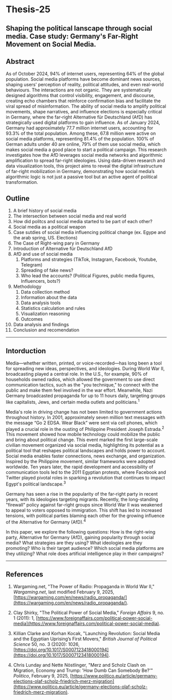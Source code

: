 # Thesis-25

## Shaping the political lanscape through social media. Case study: Germany's Far-Right Movement on Social Media. 

## Abstract
As of October 2024, 94% of internet users, representing 64% of the global population. Social media platforms have become dominant news sources, shaping users' perception of reality, political attitudes, and even real-world behaviours. The interactions are not organic. They are systematically designed algorithms that control visibility, engagement, and discourse, creating echo chambers that reinforce confirmation bias and facilitate the viral spread of misinformation. The ability of social media to amplify political movements, shape narratives, and influence elections is especially critical in Germany, where the far-right Alternative für Deutschland (AfD) has strategically used digital platforms to gain influence. As of January 2024, Germany had approximately 77.7 million internet users, accounting for 93.3% of the total population. Among these, 67.8 million were active on social media platforms, representing 81.4% of the population. 100% of German adults under 40 are online, 79% of them use social media, which makes social media a good place to start a political campaign. This research investigates how the AfD leverages social media networks and algorithmic amplification to spread far-right ideologies. Using data-driven research and data visualization tools, this project aims to reveal the digital infrastructure of far-right mobilization in Germany, demonstrating how social media’s algorithmic logic is not just a passive tool but an active agent of political transformation.


## Outline
1. A brief history of social media
2. The intersection between social media and real world
3. How did politcs and social media started to be part of each other?
4. Social media as a political weapon
5. Case sutdies of social media influencing political change (ex. Egype and the arab spring, US. Elections)
6. The Case of Right-wing pary in Germany
7. Introduction of Alternative für Deutschland AfD
8. AfD and use of social media
   1. Platforms and strategies (TikTok, Instagram, Facebook, Youtube, Telegram)
   2. Spreading of fake news?
   3. Who lead the accounts? (Political Figures, public media figures, Influencers, bots?)
9. Methodology
   1. Data collection method
   2. Information about the data
   3. Data analysis tools 
   4. Statistics calculation and rules
   5. Visualization reasoning
   6. Outcomes
10. Data analysis and findings
11. Conclusion and recomendation 
---

## Intorduction 
Media—whether written, printed, or voice-recorded—has long been a tool for spreading new ideas, perspectives, and ideologies. During World War II, broadcasting played a central role. In the U.S., for example, 90% of households owned radios, which allowed the government to use direct communication tactics, such as the "you technique," to connect with the public and make them feel involved in the war effort. Meanwhile, Nazi Germany broadcasted propaganda for up to 11 hours daily, targeting groups like capitalists, Jews, and certain media outlets and politicians.<sup>1</sup>

Media's role in driving change has not been limited to government actions throughout history. In 2001, approximately seven million text messages with the message “Go 2 EDSA. Wear Black” were sent via cell phones, which played a crucial role in the ousting of Philippine President Joseph Estrada.<sup>2</sup> This movement showed how mobile technology could mobilize the public and bring about political change. This event marked the first large-scale civilian movement organized via social media, highlighting its potential as a political tool that reshapes political landscapes and holds power to account. Social media enables faster connections, news exchange, and organization. Inspired by the Philippine movement, similar frameworks were adopted worldwide. Ten years later, the rapid development and accessibility of communication tools led to the 2011 Egyptian protests, where Facebook and Twitter played pivotal roles in sparking a revolution that continues to impact Egypt's political landscape.<sup>3</sup>

Germany has seen a rise in the popularity of the far-right party in recent years, with its ideologies targeting migrants. Recently, the long-standing "firewall" policy against far-right groups since World War II was weakened to appeal to voters opposed to immigration. This shift has led to increased tensions, with political parties blaming each other for the growing influence of the Alternative for Germany (AfD).<sup>4</sup>

In this paper, we explore the following questions: How is the right-wing party, Alternative for Germany (AfD), gaining popularity through social media? What strategies are they using? What ideologies are they promoting? Who is their target audience? Which social media platforms are they utilizing? What role does artificial intelligence play in their campaigns?



---
## References

1. Wargaming.net, "The Power of Radio: Propaganda in World War II," *Wargaming.net*, last modified February 9, 2025, [https://wargaming.com/en/news/radio_propaganda/](https://wargaming.com/en/news/radio_propaganda/).

2. Clay Shirky, "The Political Power of Social Media," *Foreign Affairs* 9, no. 1 (2011): 1, [https://www.foreignaffairs.com/political-power-social-media](https://www.foreignaffairs.com/political-power-social-media).

3. Killian Clarke and Korhan Kocak, "Launching Revolution: Social Media and the Egyptian Uprising’s First Movers," *British Journal of Political Science* 50, no. 3 (2020): 1026, [https://doi.org/10.1017/S0007123418000194](https://doi.org/10.1017/S0007123418000194).

4. Chris Lunday and Nette Nöstlinger, "Merz and Scholz Clash on Migration, Economy and Trump: 'How Dumb Can Somebody Be?'" *Politico*, February 9, 2025, [https://www.politico.eu/article/germany-elections-olaf-scholz-friedrich-merz-migration](https://www.politico.eu/article/germany-elections-olaf-scholz-friedrich-merz-migration).
